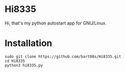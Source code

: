 # Hi8335
Hi, that's my python autostart app for GNU/Linux.
# Installation
```
sudo git clone https://github.com/bart00s/Hi8335.git
cd Hi8335
python3 hi8335.py
```
